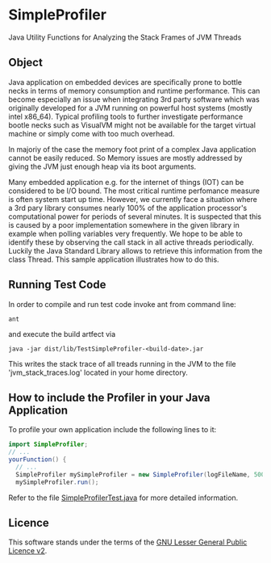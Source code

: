 # SimpleProfiler

Java Utility Functions for Analyzing the Stack Frames of JVM Threads

## Object

Java application on  embedded devices are specifically prone to  bottle necks in
terms of memory consumption and  runtime performance. This can become especially
an issue when integrating 3rd party  software which was originally developed for
a JVM running on powerful host  systems (mostly intel x86_64). Typical profiling
tools to further investigate performance bootle necks such as VisualVM might not
be  available for  the  target virtual  machine  or simply  come  with too  much
overhead.

In majoriy  of the  case the  memory foot  print of  a complex  Java application
cannot be  easily reduced. So Memory  issues are mostly addressed  by giving the
JVM just enough heap via its boot arguments.

Many  embedded  application  e.g.  for  the internet  of  things  (IOT)  can  be
considered to  be I/O  bound. The  most critical  runtime perfomance  measure is
often system start up  time. However, we currently face a  situation where a 3rd
pary library consumes  nearly 100% of the  application processor's computational
power for periods of  several minutes. It is suspected that this  is caused by a
poor  implementation somewhere  in the  given  library in  example when  polling
variables very frequently. We hope to be able to identify these by observing the
call stack in all active threads periodically. Luckily the Java Standard Library
allows  to  retrieve  this  information  from  the  class  Thread.  This  sample
application illustrates how to do this.

## Running Test Code

In order to compile and run test code invoke ant from command line:

    ant

and execute the build artfect via

    java -jar dist/lib/TestSimpleProfiler-<build-date>.jar

This  writes the  stack trace  of all  treads  running in  the JVM  to the  file
'jvm_stack_traces.log' located in your home directory.

## How to include the Profiler in your Java Application

To profile your own application include the following lines to it:

````Java
import SimpleProfiler;
// ...
yourFunction() {
  // ...
  SimpleProfiler mySimpleProfiler = new SimpleProfiler(logFileName, 5000 );
  mySimpleProfiler.run();
````

Refer to the file [SimpleProfilerTest.java](tree/master/src/SimpleProfilerTest.java) for more detailed information.

## Licence

This software stands under the terms of the
[GNU Lesser General Public Licence v2](https://www.gnu.org/licenses/old-licenses/lgpl-2.1).
